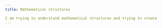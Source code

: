 ```yaml
---
title: Mathematical structures

I am trying to understand mathematical structures and trying to create posts related to my learnings.
---
```


